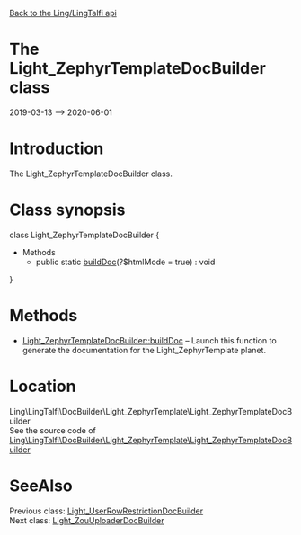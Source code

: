 [Back to the Ling/LingTalfi api](https://github.com/lingtalfi/LingTalfi/blob/master/doc/api/Ling/LingTalfi.md)



The Light_ZephyrTemplateDocBuilder class
================
2019-03-13 --> 2020-06-01






Introduction
============

The Light_ZephyrTemplateDocBuilder class.



Class synopsis
==============


class <span class="pl-k">Light_ZephyrTemplateDocBuilder</span>  {

- Methods
    - public static [buildDoc](https://github.com/lingtalfi/LingTalfi/blob/master/doc/api/Ling/LingTalfi/DocBuilder/Light_ZephyrTemplate/Light_ZephyrTemplateDocBuilder/buildDoc.md)(?$htmlMode = true) : void

}






Methods
==============

- [Light_ZephyrTemplateDocBuilder::buildDoc](https://github.com/lingtalfi/LingTalfi/blob/master/doc/api/Ling/LingTalfi/DocBuilder/Light_ZephyrTemplate/Light_ZephyrTemplateDocBuilder/buildDoc.md) &ndash; Launch this function to generate the documentation for the Light_ZephyrTemplate planet.





Location
=============
Ling\LingTalfi\DocBuilder\Light_ZephyrTemplate\Light_ZephyrTemplateDocBuilder<br>
See the source code of [Ling\LingTalfi\DocBuilder\Light_ZephyrTemplate\Light_ZephyrTemplateDocBuilder](https://github.com/lingtalfi/LingTalfi/blob/master/DocBuilder/Light_ZephyrTemplate/Light_ZephyrTemplateDocBuilder.php)



SeeAlso
==============
Previous class: [Light_UserRowRestrictionDocBuilder](https://github.com/lingtalfi/LingTalfi/blob/master/doc/api/Ling/LingTalfi/DocBuilder/Light_UserRowRestriction/Light_UserRowRestrictionDocBuilder.md)<br>Next class: [Light_ZouUploaderDocBuilder](https://github.com/lingtalfi/LingTalfi/blob/master/doc/api/Ling/LingTalfi/DocBuilder/Light_ZouUploader/Light_ZouUploaderDocBuilder.md)<br>
